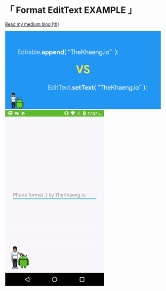 # 「 Format EditText EXAMPLE 」

[Read my medium blog [th]](https://blog.nextzy.me/right-way-to-use-textwatcher-with-edittext-f8a2f1622940)

<img src="./picture/append-vs-setText.png"><img src="./picture/phone-format.gif">




